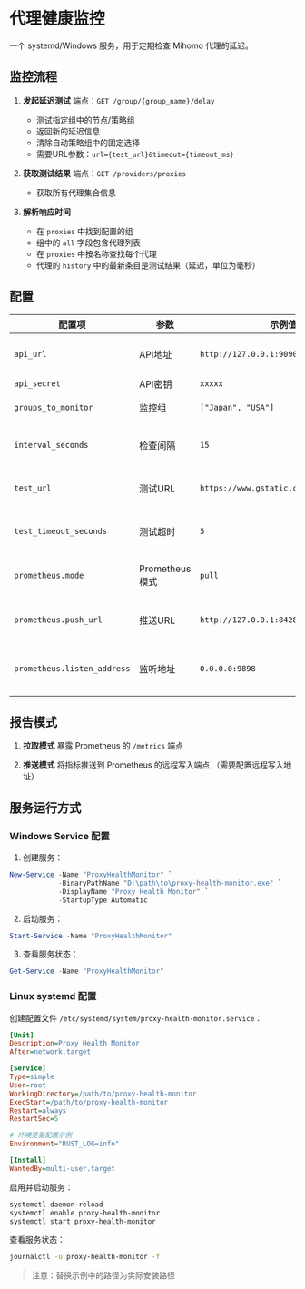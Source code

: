 # 代理健康监控

一个 systemd/Windows 服务，用于定期检查 Mihomo 代理的延迟。

## 监控流程

1. **发起延迟测试**
   端点：`GET /group/{group_name}/delay`
   - 测试指定组中的节点/策略组
   - 返回新的延迟信息
   - 清除自动策略组中的固定选择
   - 需要URL参数：`url={test_url}&timeout={timeout_ms}`

2. **获取测试结果**
   端点：`GET /providers/proxies`
   - 获取所有代理集合信息

3. **解析响应时间**
   - 在 `proxies` 中找到配置的组
   - 组中的 `all` 字段包含代理列表
   - 在 `proxies` 中按名称查找每个代理
   - 代理的 `history` 中的最新条目是测试结果（延迟，单位为毫秒）

## 配置

| 配置项                 | 参数               | 示例值                                 | 描述                                 |
|------------------------|--------------------|----------------------------------------|--------------------------------------|
| `api_url`              | API地址           | `http://127.0.0.1:9090/`              | Mihomo API 基础地址                 |
| `api_secret`           | API密钥           | `xxxxx`                               | 认证令牌                            |
| `groups_to_monitor`    | 监控组            | `["Japan", "USA"]`                    | 要监控的代理组                      |
| `interval_seconds`     | 检查间隔          | `15`                                  | 检查之间的时间（秒）                |
| `test_url`             | 测试URL           | `https://www.gstatic.com/generate_204` | 用于延迟测试的URL                   |
| `test_timeout_seconds` | 测试超时          | `5`                                   | 测试请求的超时时间（秒）            |
| `prometheus.mode`      | Prometheus模式    | `pull`                                | `pull` 或 `push` 报告模式           |
| `prometheus.push_url`  | 推送URL           | `http://127.0.0.1:8428/api/v1/write`  | 当模式为 `push` 时必需的            |
| `prometheus.listen_address` | 监听地址    | `0.0.0.0:9898`                        | 在 pull 模式下的 `/metrics` 端点    |

## 报告模式

1. **拉取模式**
   暴露 Prometheus 的 `/metrics` 端点

2. **推送模式**
   将指标推送到 Prometheus 的远程写入端点
   （需要配置远程写入地址）

## 服务运行方式

### Windows Service 配置

1. 创建服务：
```powershell
New-Service -Name "ProxyHealthMonitor" `
            -BinaryPathName "D:\path\to\proxy-health-monitor.exe" `
            -DisplayName "Proxy Health Monitor" `
            -StartupType Automatic
```

2. 启动服务：
```powershell
Start-Service -Name "ProxyHealthMonitor"
```

3. 查看服务状态：
```powershell
Get-Service -Name "ProxyHealthMonitor"
```

### Linux systemd 配置

创建配置文件 `/etc/systemd/system/proxy-health-monitor.service`：

```ini
[Unit]
Description=Proxy Health Monitor
After=network.target

[Service]
Type=simple
User=root
WorkingDirectory=/path/to/proxy-health-monitor
ExecStart=/path/to/proxy-health-monitor
Restart=always
RestartSec=5

# 环境变量配置示例
Environment="RUST_LOG=info"

[Install]
WantedBy=multi-user.target
```

启用并启动服务：
```bash
systemctl daemon-reload
systemctl enable proxy-health-monitor
systemctl start proxy-health-monitor
```

查看服务状态：
```bash
journalctl -u proxy-health-monitor -f
```

> 注意：替换示例中的路径为实际安装路径
